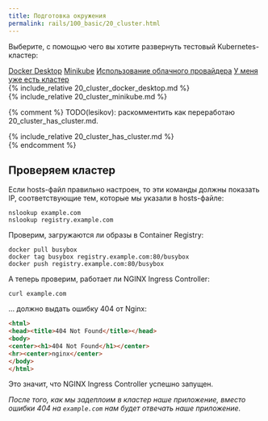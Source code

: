 ```yaml
---
title: Подготовка окружения
permalink: rails/100_basic/20_cluster.html
---
```


Выберите, с помощью чего вы хотите развернуть тестовый Kubernetes-кластер:

<div class="tabs">
<a href="javascript:void(0)" class="tabs__btn tabs__install__btn active" onclick="openTab(event, 'tabs__install__btn', 'tabs__install__content', 'tab__install__docker')">Docker Desktop</a>
<a href="javascript:void(0)" class="tabs__btn tabs__install__btn" onclick="openTab(event, 'tabs__install__btn', 'tabs__install__content', 'tab__install__minikube')">Minikube</a>
<a href="javascript:void(0)" class="tabs__btn tabs__install__btn" onclick="openTab(event, 'tabs__install__btn', 'tabs__install__content', 'tab__install__cloud')">Использование облачного провайдера</a>
<a href="javascript:void(0)" class="tabs__btn tabs__install__btn" onclick="openTab(event, 'tabs__install__btn', 'tabs__install__content', 'tab__install__ihave')">У меня уже есть кластер</a>
</div>

<div id="tab__install__docker" class="tabs__content tabs__install__content active" markdown="1">
{% include_relative 20_cluster_docker_desktop.md %}
</div>

<div id="tab__install__minikube" class="tabs__content tabs__install__content" markdown="1">
{% include_relative 20_cluster_minikube.md %}
</div>

{% comment %} TODO(lesikov): раскомментить как переработаю 20_cluster_has_cluster.md.
<div id="tab__install__ihave" class="tabs__content tabs__install__content" markdown="1">
{% include_relative 20_cluster_has_cluster.md %}
</div>
{% endcomment %}

## Проверяем кластер

Если hosts-файл правильно настроен, то эти команды должны показать IP, соответствующие тем, которые мы указали в hosts-файле:
```shell
nslookup example.com
nslookup registry.example.com
```

Проверим, загружаются ли образы в Container Registry:
```shell
docker pull busybox
docker tag busybox registry.example.com:80/busybox
docker push registry.example.com:80/busybox
```

А теперь проверим, работает ли NGINX Ingress Controller:
```shell
curl example.com
```
… должно выдать ошибку 404 от Nginx:
```html
<html>
<head><title>404 Not Found</title></head>
<body>
<center><h1>404 Not Found</h1></center>
<hr><center>nginx</center>
</body>
</html>
```
Это значит, что NGINX Ingress Controller успешно запущен.

_После того, как мы задеплоим в кластер наше приложение, вместо ошибки 404 на `example.com` нам будет отвечать наше приложение._

<div id="go-forth-button">
    <go-forth url="30_deploy.html" label="Деплой приложения" framework="{{ page.label_framework }}" ci="{{ page.label_ci }}" guide-code="{{ page.guide_code }}" base-url="{{ site.baseurl }}"></go-forth>
</div>
